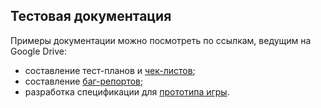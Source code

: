 ## Тестовая документация



Примеры документации можно посмотреть по ссылкам, ведущим на Google Drive:
- составление тест-планов и [чек-листов](https://drive.google.com/drive/folders/1Qx3UXxOFRqLX8vgIU18lv9ztH_0hXeM9?usp=share_link);
- составление [баг-репортов](https://drive.google.com/drive/folders/19-IYR6URz9HqEyyK6p-uNjqQj2m8A8na?usp=share_link);
- разработка спецификации для [прототипа игры](https://drive.google.com/drive/folders/14hZl_0jxK8jQM4iB_kOpuna8696kRcwd?usp=share_link).
